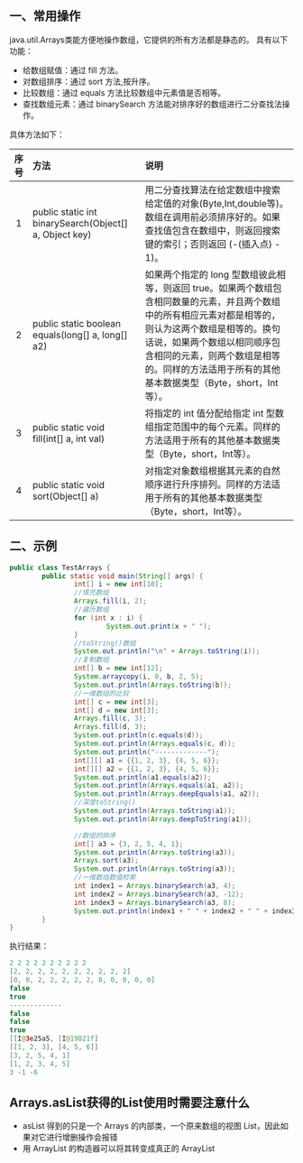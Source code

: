 ## 一、常用操作

java.util.Arrays类能方便地操作数组，它提供的所有方法都是静态的。 具有以下功能：

- 给数组赋值：通过 fill 方法。
- 对数组排序：通过 sort 方法,按升序。
- 比较数组：通过 equals 方法比较数组中元素值是否相等。
- 查找数组元素：通过 binarySearch 方法能对排序好的数组进行二分查找法操作。

具体方法如下：

| 序号 | 方法                                                   | 说明                                                         |
| :--: | :----------------------------------------------------- | :----------------------------------------------------------- |
|  1   | public static int binarySearch(Object[] a, Object key) | 用二分查找算法在给定数组中搜索给定值的对象(Byte,Int,double等)。数组在调用前必须排序好的。如果查找值包含在数组中，则返回搜索键的索引；否则返回 (-(插入点) - 1)。 |
|  2   | public static boolean equals(long[] a, long[] a2)      | 如果两个指定的 long 型数组彼此相等，则返回 true。如果两个数组包含相同数量的元素，并且两个数组中的所有相应元素对都是相等的，则认为这两个数组是相等的。换句话说，如果两个数组以相同顺序包含相同的元素，则两个数组是相等的。同样的方法适用于所有的其他基本数据类型（Byte，short，Int等）。 |
|  3   | public static void fill(int[] a, int val)              | 将指定的 int 值分配给指定 int 型数组指定范围中的每个元素。同样的方法适用于所有的其他基本数据类型（Byte，short，Int等）。 |
|  4   | public static void sort(Object[] a)                    | 对指定对象数组根据其元素的自然顺序进行升序排列。同样的方法适用于所有的其他基本数据类型（Byte，short，Int等）。 |

## 二、示例

```java
public class TestArrays { 
        public static void main(String[] args) { 
                int[] i = new int[10]; 
                //填充数组 
                Arrays.fill(i, 2); 
                //遍历数组 
                for (int x : i) { 
                        System.out.print(x + " "); 
                } 
                //toString()数组 
                System.out.println("\n" + Arrays.toString(i)); 
                //复制数组 
                int[] b = new int[12]; 
                System.arraycopy(i, 0, b, 2, 5); 
                System.out.println(Arrays.toString(b)); 
                //一维数组的比较 
                int[] c = new int[3]; 
                int[] d = new int[3]; 
                Arrays.fill(c, 3); 
                Arrays.fill(d, 3); 
                System.out.println(c.equals(d)); 
                System.out.println(Arrays.equals(c, d)); 
                System.out.println("-------------"); 
                int[][] a1 = {{1, 2, 3}, {4, 5, 6}}; 
                int[][] a2 = {{1, 2, 3}, {4, 5, 6}}; 
                System.out.println(a1.equals(a2)); 
                System.out.println(Arrays.equals(a1, a2)); 
                System.out.println(Arrays.deepEquals(a1, a2)); 
                //深度toString() 
                System.out.println(Arrays.toString(a1)); 
                System.out.println(Arrays.deepToString(a1)); 

                //数组的排序 
                int[] a3 = {3, 2, 5, 4, 1}; 
                System.out.println(Arrays.toString(a3)); 
                Arrays.sort(a3); 
                System.out.println(Arrays.toString(a3)); 
                //一维数组数值检索 
                int index1 = Arrays.binarySearch(a3, 4); 
                int index2 = Arrays.binarySearch(a3, -12); 
                int index3 = Arrays.binarySearch(a3, 8); 
                System.out.println(index1 + " " + index2 + " " + index3); 
        } 
}
```

执行结果：

```java
2 2 2 2 2 2 2 2 2 2    
[2, 2, 2, 2, 2, 2, 2, 2, 2, 2] 
[0, 0, 2, 2, 2, 2, 2, 0, 0, 0, 0, 0] 
false 
true 
------------- 
false 
false 
true 
[[I@3e25a5, [I@19821f] 
[[1, 2, 3], [4, 5, 6]] 
[3, 2, 5, 4, 1] 
[1, 2, 3, 4, 5] 
3 -1 -6 
```

## Arrays.asList获得的List使用时需要注意什么

- asList 得到的只是一个 Arrays 的内部类，一个原来数组的视图 List，因此如果对它进行增删操作会报错
- 用 ArrayList 的构造器可以将其转变成真正的 ArrayList

